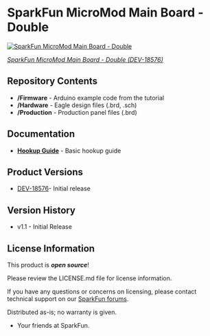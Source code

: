 SparkFun MicroMod Main Board - Double
========================================

[![SparkFun MicroMod Main Board - Double](https://cdn.sparkfun.com/assets/parts/1/8/0/4/3/18576-SparkFun_MicroMod_Main_Board_-_Double-01.jpg)](https://www.sparkfun.com/products/18576)

[*SparkFun MicroMod Main Board - Double (DEV-18576)*](https://www.sparkfun.com/products/18576)

<Basic description of the part.>

Repository Contents
-------------------

* **/Firmware** - Arduino example code from the tutorial
* **/Hardware** - Eagle design files (.brd, .sch)
* **/Production** - Production panel files (.brd)

Documentation
--------------

* **[Hookup Guide](https://learn.sparkfun.com/tutorials/1994)** - Basic hookup guide


Product Versions
----------------

* [DEV-18576](https://www.sparkfun.com/products/18576)- Initial release


Version History
---------------

* v1.1 - Initial Release


License Information
-------------------

This product is _**open source**_! 

Please review the LICENSE.md file for license information. 

If you have any questions or concerns on licensing, please contact technical support on our [SparkFun forums](https://forum.sparkfun.com/viewforum.php?f=152).

Distributed as-is; no warranty is given.

- Your friends at SparkFun.

_<COLLABORATION CREDIT>_
